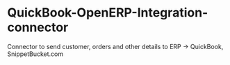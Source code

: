 # QuickBook-OpenERP-Integration-connector
Connector to send customer, orders and other details to ERP -> QuickBook, SnippetBucket.com 
